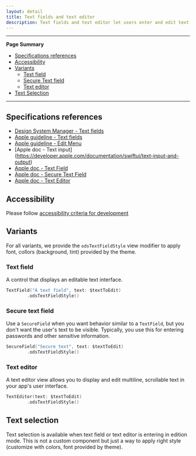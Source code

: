 ```yaml
---
layout: detail
title: Text fields and text editor
description: Text fields and text editor let users enter and edit text.
---
```


---

**Page Summary**

* [Specifications references](#specifications-references)
* [Accessibility](#accessibility)
* [Variants](#variants)
    * [Text field](#text-field)
    * [Secure Text field](#secure-text-field)
    * [Text editor](#text-editor)
* [Text Selection](#text-selection)

---

## Specifications references

- [Design System Manager - Text fields](https://system.design.orange.com/0c1af118d/p/47d389-text-fields/b/461794)
- [Apple guideline - Text fields](https://developer.apple.com/design/human-interface-guidelines/components/selection-and-input/text-fields)
- [Apple guideline - Edit Menu](https://developer.apple.com/design/human-interface-guidelines/components/menus-and-actions/edit-menus)
- [Apple doc - Text input] (https://developer.apple.com/documentation/swiftui/text-input-and-output)
- [Apple doc - Text Field](https://developer.apple.com/documentation/swiftui/textfield)
- [Apple doc - Secure Text Field](https://developer.apple.com/documentation/swiftui/securefield)
- [Apple doc - Text Editor](https://developer.apple.com/documentation/swiftui/i/texteditor)

## Accessibility

Please follow [accessibility criteria for development](https://a11y-guidelines.orange.com/en/mobile/ios/)

## Variants

For all variants, we provide the `odsTextFieldStyle` view modifier to apply font, collors (background, tint) provided by the theme. 

### Text field

A control that displays an editable text interface.

```swift
TextField("A text field", text: $textToEdit)
        .odsTextFieldStyle()
```

 ### Secure text field
 
Use a `SecureField` when you want behavior similar to a ``TextField``, but you don't want the user's text to be visible. Typically, you use this for entering passwords and other sensitive information.

```swift
SecureField("Secure text", text: $textToEdit)
        .odsTextFieldStyle()
```

### Text editor

A text editor view allows you to display and edit multiline, scrollable text in your app's user interface.

```swift
TextEditor(text: $textToEdit)
        .odsTextFieldStyle()
```

## Text selection

Text selection is available when text field or text editor is entering in edition mode. This is not a custom component but just a way to apply right style (customize with colors, font provided by theme).

